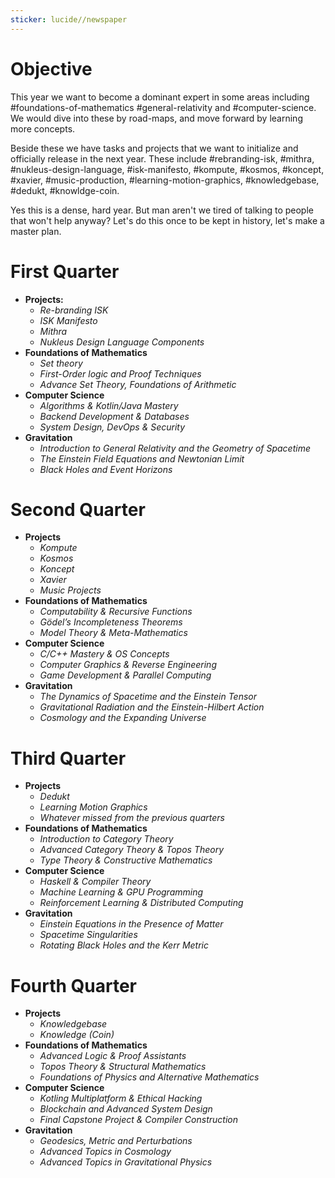 ```yaml
---
sticker: lucide//newspaper
---
```

# Objective
This year we want to become a dominant expert in some areas including #foundations-of-mathematics #general-relativity and #computer-science. We would dive into these by road-maps, and move forward by learning more concepts. 

Beside these we have tasks and projects that we want to initialize and officially release in the next year. These include #rebranding-isk, #mithra, #nukleus-design-language, #isk-manifesto, #kompute, #kosmos, #koncept, #xavier, #music-production, #learning-motion-graphics, #knowledgebase, #dedukt, #knowldge-coin.

Yes this is a dense, hard year. But man aren't we tired of talking to people that won't help anyway? Let's do this once to be kept in history, let's make a master plan.

# First Quarter
- **Projects:**
	- *Re-branding ISK*
	- *ISK Manifesto*
	- *Mithra*
	- *Nukleus Design Language Components*
- **Foundations of Mathematics**
	- *Set theory*
	- *First-Order logic and Proof Techniques*
	- *Advance Set Theory, Foundations of Arithmetic*
- **Computer Science**
	-  *Algorithms & Kotlin/Java Mastery*
	- *Backend Development & Databases*
	- *System Design, DevOps & Security*
- **Gravitation**
	- *Introduction to General Relativity and the Geometry of Spacetime*
	- *The Einstein Field Equations and Newtonian Limit*
	- *Black Holes and Event Horizons*
# Second Quarter
- **Projects**
	- *Kompute*
	- *Kosmos*
	- *Koncept*
	- *Xavier*
	- *Music Projects*
- **Foundations of Mathematics**
	- *Computability & Recursive Functions*
	- *Gödel’s Incompleteness Theorems*
	- *Model Theory & Meta-Mathematics*
- **Computer Science**
	- *C/C++ Mastery & OS Concepts*
	- *Computer Graphics & Reverse Engineering*
	- *Game Development & Parallel Computing* 
- **Gravitation**
	- *The Dynamics of Spacetime and the Einstein Tensor*
	- *Gravitational Radiation and the Einstein-Hilbert Action*
	- *Cosmology and the Expanding Universe*
# Third Quarter
- **Projects**
	- *Dedukt*
	- *Learning Motion Graphics*
	- *Whatever missed from the previous quarters*
- **Foundations of Mathematics**
	- *Introduction to Category Theory*
	- *Advanced Category Theory & Topos Theory*
	- *Type Theory & Constructive Mathematics*
- **Computer Science**
	- *Haskell & Compiler Theory*
	- *Machine Learning & GPU Programming*
	- *Reinforcement Learning & Distributed Computing*
- **Gravitation**
	- *Einstein Equations in the Presence of Matter*
	- *Spacetime Singularities*
	- *Rotating Black Holes and the Kerr Metric*
# Fourth Quarter
- **Projects**
	- *Knowledgebase*
	- *Knowledge (Coin)*
- **Foundations of Mathematics**
	- *Advanced Logic & Proof Assistants*
	- *Topos Theory & Structural Mathematics*
	- *Foundations of Physics and Alternative Mathematics*
- **Computer Science**
	- *Kotling Multiplatform & Ethical Hacking*
	- *Blockchain and Advanced System Design*
	- *Final Capstone Project & Compiler Construction*
- **Gravitation**
	- *Geodesics, Metric and Perturbations*
	- *Advanced Topics in Cosmology*
	- *Advanced Topics in Gravitational Physics*